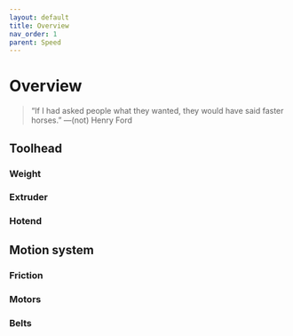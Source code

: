 ```yaml
---
layout: default
title: Overview
nav_order: 1
parent: Speed
---
```

# Overview

> “If I had asked people what they wanted, they would have said faster horses.” —(not) Henry Ford

## Toolhead

### Weight

### Extruder

### Hotend

## Motion system

### Friction

### Motors

### Belts

###     